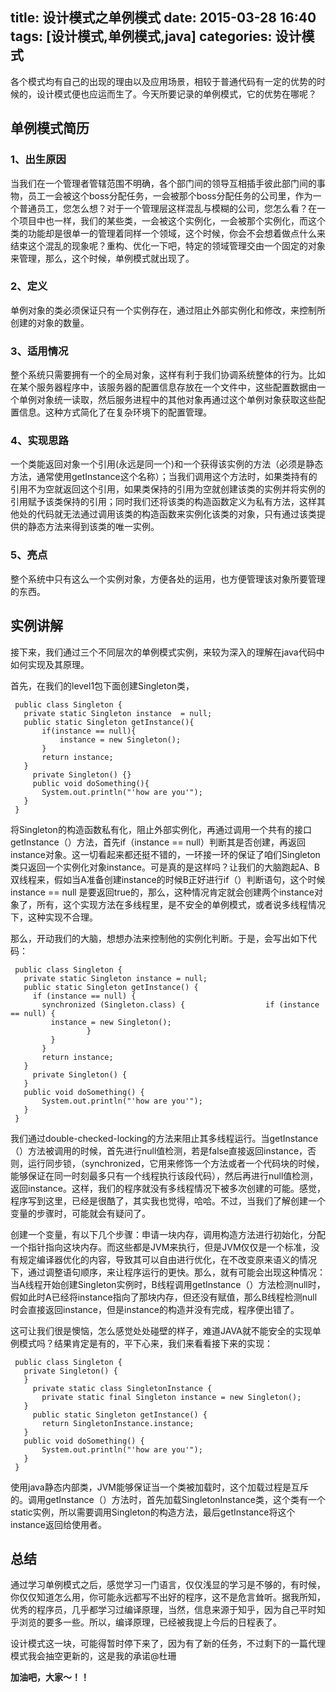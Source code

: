 title: 设计模式之单例模式
date:  2015-03-28 16:40
tags: [设计模式,单例模式,java]
categories: 设计模式
---
各个模式均有自己的出现的理由以及应用场景，相较于普通代码有一定的优势的时候的，设计模式便也应运而生了。今天所要记录的单例模式，它的优势在哪呢？


单例模式简历
---
### 1、出生原因

当我们在一个管理者管辖范围不明确，各个部门间的领导互相插手彼此部门间的事物，员工一会被这个boss分配任务，一会被那个boss分配任务的公司里，作为一个普通员工，您怎么想？对于一个管理层这样混乱与模糊的公司，您怎么看？在一个项目中也一样，我们的某些类，一会被这个实例化，一会被那个实例化，而这个类的功能却是很单一的管理着同样一个领域，这个时候，你会不会想着做点什么来结束这个混乱的现象呢？重构、优化一下吧，特定的领域管理交由一个固定的对象来管理，那么，这个时候，单例模式就出现了。

### 2、定义

单例对象的类必须保证只有一个实例存在，通过阻止外部实例化和修改，来控制所创建的对象的数量。

### 3、适用情况

整个系统只需要拥有一个的全局对象，这样有利于我们协调系统整体的行为。比如在某个服务器程序中，该服务器的配置信息存放在一个文件中，这些配置数据由一个单例对象统一读取，然后服务进程中的其他对象再通过这个单例对象获取这些配置信息。这种方式简化了在复杂环境下的配置管理。

### 4、实现思路

一个类能返回对象一个引用(永远是同一个)和一个获得该实例的方法（必须是静态方法，通常使用getInstance这个名称）；当我们调用这个方法时，如果类持有的引用不为空就返回这个引用，如果类保持的引用为空就创建该类的实例并将实例的引用赋予该类保持的引用；同时我们还将该类的构造函数定义为私有方法，这样其他处的代码就无法通过调用该类的构造函数来实例化该类的对象，只有通过该类提供的静态方法来得到该类的唯一实例。

### 5、亮点

整个系统中只有这么一个实例对象，方便各处的运用，也方便管理该对象所要管理的东西。

 

实例讲解
---

接下来，我们通过三个不同层次的单例模式实例，来较为深入的理解在java代码中如何实现及其原理。

首先，在我们的level1包下面创建Singleton类，


	 public class Singleton {
	   private static Singleton instance  = null;
 	   public static Singleton getInstance(){
 	       if(instance == null){
	           instance = new Singleton();
	       }
 	       return instance;
 	   }
	     private Singleton() {}
	     public void doSomething(){
	       System.out.println("'how are you'");
	   }
	 }

将Singleton的构造函数私有化，阻止外部实例化，再通过调用一个共有的接口getInstance（）方法，首先if（instance == null）判断其是否创建，再返回instance对象。这一切看起来都还挺不错的，一环接一环的保证了咱们Singleton类只返回一个实例化对象instance。可是真的是这样吗？让我们的大脑跑起A、B双线程来，假如当A准备创建instance的时候B正好进行if（）判断语句，这个时候instance == null 是要返回true的，那么，这种情况肯定就会创建两个instance对象了，所有，这个实现方法在多线程里，是不安全的单例模式，或者说多线程情况下，这种实现不合理。

那么，开动我们的大脑，想想办法来控制他的实例化判断。于是，会写出如下代码：


 	 public class Singleton {
 	   private static Singleton instance = null;
       public static Singleton getInstance() {
         if (instance == null) {
           synchronized (Singleton.class) {               	 if (instance == null) {
             instance = new Singleton();
 	                 }
	         }
	       }
	       return instance;
	   }
	     private Singleton() {
	   }
	   public void doSomething() {
	       System.out.println("'how are you'");
	   }
	 }

我们通过double-checked-locking的方法来阻止其多线程运行。当getInstance（）方法被调用的时候，首先进行null值检测，若是false直接返回instance，否则，运行同步锁，（synchronized，它用来修饰一个方法或者一个代码块的时候，能够保证在同一时刻最多只有一个线程执行该段代码），然后再进行null值检测，返回instance。这样，我们的程序就没有多线程情况下被多次创建的可能。感觉，程序写到这里，已经是很酷了，其实我也觉得，哈哈。不过，当我们了解创建一个变量的步骤时，可能就会有疑问了。

创建一个变量，有以下几个步骤：申请一块内存，调用构造方法进行初始化，分配一个指针指向这块内存。而这些都是JVM来执行，但是JVM仅仅是一个标准，没有规定编译器优化的内容，导致其可以自由进行优化，在不改变原来语义的情况下，通过调整语句顺序，来让程序运行的更快。那么，就有可能会出现这种情况：当A线程开始创建Singleton实例时，B线程调用getInstance（）方法检测null时，假如此时A已经将instance指向了那块内存，但还没有赋值，那么B线程检测null时会直接返回instance，但是instance的构造并没有完成，程序便出错了。

这可让我们很是懊恼，怎么感觉处处碰壁的样子，难道JAVA就不能安全的实现单例模式吗？结果肯定是有的，平下心来，我们来看看接下来的实现：

	 public class Singleton {
 	   private Singleton() {
 	   }
 	     private static class SingletonInstance {
 	       private static final Singleton instance = new Singleton();
 	   }
 	     public static Singleton getInstance() {
	       return SingletonInstance.instance;
	   }   
	   public void doSomething() {
	       System.out.println("'how are you'");
	   }
	 }

使用java静态内部类，JVM能够保证当一个类被加载时，这个加载过程是互斥的。调用getInstance（）方法时，首先加载SingletonInstance类，这个类有一个static实例，所以需要调用Singleton的构造方法，最后getInstance将这个instance返回给使用者。


总结
--- 

通过学习单例模式之后，感觉学习一门语言，仅仅浅显的学习是不够的，有时候，你仅仅知道怎么用，你可能永远都写不出好的程序，这不是危言耸听。据我所知，优秀的程序员，几乎都学习过编译原理，当然，信息来源于知乎，因为自己平时知乎浏览的要多一些。所以，编译原理，已经被我提上今后的日程表了。

设计模式这一块，可能得暂时停下来了，因为有了新的任务，不过剩下的一篇代理模式我会抽空更新的，这是我的承诺@杜珊

**加油吧，大家～！！**